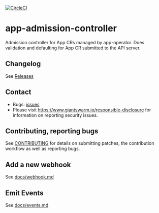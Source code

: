 [![CircleCI](https://circleci.com/gh/giantswarm/app-admission-controller.svg?style=shield)](https://circleci.com/gh/giantswarm/app-admission-controller)

# app-admission-controller

Admission controller for App CRs managed by app-operator. Does validation and defaulting for App CR submitted to
the API server.

## Changelog

See [Releases](https://github.com/giantswarm/app-admission-controller/releases)

## Contact

- Bugs: [issues](https://github.com/giantswarm/app-admission-controller/issues)
- Please visit https://www.giantswarm.io/responsible-disclosure for information on reporting security issues.

## Contributing, reporting bugs

See [CONTRIBUTING](CONTRIBUTING.md) for details on submitting patches, the
contribution workflow as well as reporting bugs.

## Add a new webhook

See [docs/webhook.md](https://github.com/giantswarm/app-admission-controller/blob/master/docs/webhook.md)

## Emit Events

See [docs/events.md](https://github.com/giantswarm/app-admission-controller/blob/master/docs/events.md)

